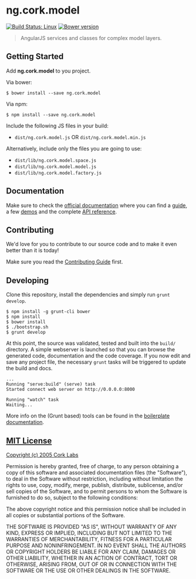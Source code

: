 # ng.cork.model
[![Build Status: Linux](http://img.shields.io/travis/ng.cork.model/master.svg?style=flat-square)](https://travis-ci.org/ng.cork.model)
[![Bower version](http://img.shields.io/bower/v/ng.cork.model.svg?style=flat-square)](https://github.com/cork-labs/ng.cork.model)

> AngularJS services and classes for complex model layers.


## Getting Started

Add **ng.cork.model** to you project.

Via bower:

```
$ bower install --save ng.cork.model
```

Via npm:

```
$ npm install --save ng.cork.model
```


Include the following JS files in your build:
- `dist/ng.cork.model.js` OR `dist/ng.cork.model.min.js`

Alternatively, include only the files you are going to use:
- `dist/lib/ng.cork.model.space.js`
- `dist/lib/ng.cork.model.model.js`
- `dist/lib/ng.cork.model.factory.js`


## Documentation

Make sure to check the [official documentation](http://jarvis.cork-labs.org/ng.cork.model/current/docs) where you can find a
[guide](http://jarvis.cork-labs.org/ng.cork.model/current/docs/#/guide), a few [demos](http://jarvis.cork-labs.org/ng.cork.model/current/docs/#/demos) and the complete
[API reference](http://jarvis.cork-labs.org/ng.cork.model/current/docs/#/docs).


## Contributing

We'd love for you to contribute to our source code and to make it even better than it is today!

Make sure you read the [Contributing Guide](CONTRIBUTING.md) first.


## Developing

Clone this repository, install the dependencies and simply run `grunt develop`.

```
$ npm install -g grunt-cli bower
$ npm install
$ bower install
$ ./bootstrap.sh
$ grunt develop
```

At this point, the source was validated, tested and built into the `build/` directory. A simple webserver is launched so
that you can browse the generated code, documentation and the code coverage. If you now edit and save any project file,
the necessary `grunt` tasks will be triggered to update the build and docs.

```
...
Running "serve:build" (serve) task
Started connect web server on http://0.0.0.0:8000

Running "watch" task
Waiting...
```

More info on the (Grunt based) tools can be found in the
[boilerplate documentation](http://jarvis.cork-labs.org/boilerplate-nglib/current/docs).


## [MIT License](LICENSE)

[Copyright (c) 2005 Cork Labs](http://cork-labs.mit-license.org/2015)

Permission is hereby granted, free of charge, to any person obtaining a copy of
this software and associated documentation files (the "Software"), to deal in
the Software without restriction, including without limitation the rights to
use, copy, modify, merge, publish, distribute, sublicense, and/or sell copies of
the Software, and to permit persons to whom the Software is furnished to do so,
subject to the following conditions:

The above copyright notice and this permission notice shall be included in all
copies or substantial portions of the Software.

THE SOFTWARE IS PROVIDED "AS IS", WITHOUT WARRANTY OF ANY KIND, EXPRESS OR
IMPLIED, INCLUDING BUT NOT LIMITED TO THE WARRANTIES OF MERCHANTABILITY, FITNESS
FOR A PARTICULAR PURPOSE AND NONINFRINGEMENT. IN NO EVENT SHALL THE AUTHORS OR
COPYRIGHT HOLDERS BE LIABLE FOR ANY CLAIM, DAMAGES OR OTHER LIABILITY, WHETHER
IN AN ACTION OF CONTRACT, TORT OR OTHERWISE, ARISING FROM, OUT OF OR IN
CONNECTION WITH THE SOFTWARE OR THE USE OR OTHER DEALINGS IN THE SOFTWARE.
